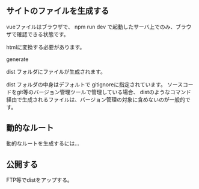 # 

## サイトのファイルを生成する

vueファイルはブラウザで、
npm run dev で起動したサーバ上でのみ、ブラウザで確認できる状態です。

htmlに変換する必要があります。

generate

dist フォルダにファイルが生成されます。

dist フォルダの中身はデフォルトで gitignoreに指定されています。
ソースコードをgit等のバージョン管理ツールで管理している場合、
distのようなコマンド経由で生成されるファイルは、バージョン管理の対象に含めないのが一般的です。

## 動的なルート

動的なルートを生成するには…



## 公開する

FTP等でdistをアップする。



